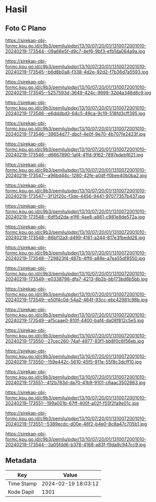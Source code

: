 # Hasil

## Foto C Plano

https://sirekap-obj-formc.kpu.go.id/c9b3/pemilu/pdpr/13/10/07/20/01/1310072001010-20240219-173544--09a66e5f-d9c7-4ef6-9bf3-efb1da064a9a.jpg

https://sirekap-obj-formc.kpu.go.id/c9b3/pemilu/pdpr/13/10/07/20/01/1310072001010-20240219-173545--b6d8b0a8-f338-4d2e-92d2-f7b36d7a5593.jpg

https://sirekap-obj-formc.kpu.go.id/c9b3/pemilu/pdpr/13/10/07/20/01/1310072001010-20240219-173545--5257593d-3649-424c-9699-32d4a348d8c9.jpg

https://sirekap-obj-formc.kpu.go.id/c9b3/pemilu/pdpr/13/10/07/20/01/1310072001010-20240219-173546--e6dddbd3-64c5-49ca-9c19-518fd3cff395.jpg

https://sirekap-obj-formc.kpu.go.id/c9b3/pemilu/pdpr/13/10/07/20/01/1310072001010-20240219-173546--39654d77-dbcf-4e0f-9e70-4b707fe2423f.jpg

https://sirekap-obj-formc.kpu.go.id/c9b3/pemilu/pdpr/13/10/07/20/01/1310072001010-20240219-173546--d6667890-1af4-41fd-9162-7897edebf621.jpg

https://sirekap-obj-formc.kpu.go.id/c9b3/pemilu/pdpr/13/10/07/20/01/1310072001010-20240219-173547--a96bd44c-1280-42fe-a0df-f0bee40b0ba2.jpg

https://sirekap-obj-formc.kpu.go.id/c9b3/pemilu/pdpr/13/10/07/20/01/1310072001010-20240219-173547--3f12f20c-f3de-4456-9441-97077357b437.jpg

https://sirekap-obj-formc.kpu.go.id/c9b3/pemilu/pdpr/13/10/07/20/01/1310072001010-20240219-173548--6df5d2da-e1f6-4ae8-a861-c981e8de572a.jpg

https://sirekap-obj-formc.kpu.go.id/c9b3/pemilu/pdpr/13/10/07/20/01/1310072001010-20240219-173548--86bf12a3-d499-4161-a244-817e3fbedd26.jpg

https://sirekap-obj-formc.kpu.go.id/c9b3/pemilu/pdpr/13/10/07/20/01/1310072001010-20240219-173548--729823f4-487b-4ff6-a88e-a7ea55df8550.jpg

https://sirekap-obj-formc.kpu.go.id/c9b3/pemilu/pdpr/13/10/07/20/01/1310072001010-20240219-173549--e0338798-dfa7-4213-8b2b-bb173bd6b5bb.jpg

https://sirekap-obj-formc.kpu.go.id/c9b3/pemilu/pdpr/13/10/07/20/01/1310072001010-20240219-173549--e50f4c0d-54a2-464f-93cc-ebc42981c98b.jpg

https://sirekap-obj-formc.kpu.go.id/c9b3/pemilu/pdpr/13/10/07/20/01/1310072001010-20240219-173549--af5caae0-810f-4400-baf4-da08f812c5e5.jpg

https://sirekap-obj-formc.kpu.go.id/c9b3/pemilu/pdpr/13/10/07/20/01/1310072001010-20240219-173550--27cec260-74af-4977-83f1-bb8f0c6f56eb.jpg

https://sirekap-obj-formc.kpu.go.id/c9b3/pemilu/pdpr/13/10/07/20/01/1310072001010-20240219-173550--159e442c-5610-45f5-911e-55f8c3dcff10.jpg

https://sirekap-obj-formc.kpu.go.id/c9b3/pemilu/pdpr/13/10/07/20/01/1310072001010-20240219-173551--412b783d-da70-41b9-9101-c6aac3502663.jpg

https://sirekap-obj-formc.kpu.go.id/c9b3/pemilu/pdpr/13/10/07/20/01/1310072001010-20240219-173551--199a001b-67ff-400f-a02f-f55f2fa9e01c.jpg

https://sirekap-obj-formc.kpu.go.id/c9b3/pemilu/pdpr/13/10/07/20/01/1310072001010-20240219-173551--5389ecdc-d00e-46f2-b4e0-8c8a47c705b1.jpg

https://sirekap-obj-formc.kpu.go.id/c9b3/pemilu/pdpr/13/10/07/20/01/1310072001010-20240219-173544--3a05fdd6-b378-4168-a83f-f9da9c947cc9.jpg


## Metadata

| Key        | Value               |
| ---------- | ------------------- |
| Time Stamp | 2024-02-19 18:03:12 |
| Kode Dapil | 1301                |



